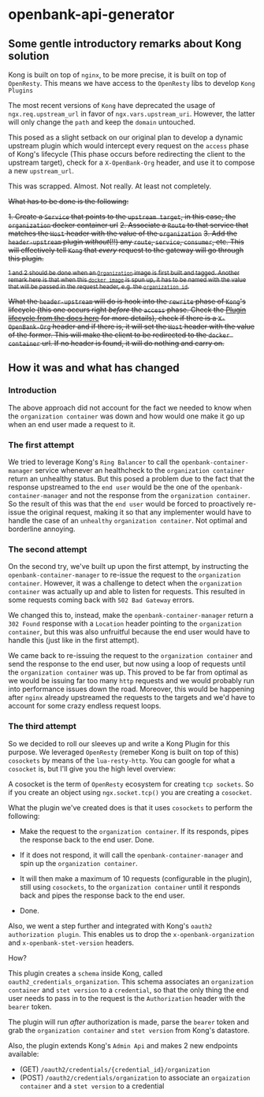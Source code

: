 # openbank-api-generator

## Some gentle introductory remarks about Kong solution

Kong is built on top of `nginx`, to be more precise, it is built on top of `OpenResty`. This means we have access to the `OpenResty` libs to develop `Kong Plugins`

The most recent versions of `Kong` have deprecated the usage of `ngx.req.upstream_url` in favor of `ngx.vars.upstream_uri`. However, the latter will only change the `path` and keep the `domain` untouched. 

This posed as a slight setback on our original plan to develop a dynamic upstream plugin which would intercept every request on the `access` phase of Kong's lifecycle (This phase occurs before redirecting the client to the upstream target), check for a `X-OpenBank-Org` header, and use it to compose a new `upstream_url`.

This was scrapped. Almost. Not really. At least not completely.

~~What has to be done is the following:~~

~~1. Create a `Service` that points to the `upstream target`, in this case, the `organization` docker container url~~
~~2. Associate a `Route` to that service that matches the `Host` header with the value of the `organization`~~
~~3. Add the `header-upstream` plugin _without_(!!) any `route`, `service`, `consumer`, etc. This will effectively tell `Kong` that _every_ request to the gateway will go through this plugin.~~

~~<sup>1 and 2 should be done when an `Organization` image is first built and tagged. Another remark here is that when this `docker image` is spun up, it has to be named with the value that will be passed in the request header, e.g. the `organization id`.<sup>~~

~~What the `header-upstream` will do is hook into the `rewrite` phase of `Kong`'s lifecycle (this one occurs right _before_ the `access` phase. Check the [Plugin lifecycle from the docs here](https://docs.konghq.com/0.10.x/plugin-development/custom-logic/#available-request-contexts) for more details), check if there is a `X-OpenBank-Org` header and if there is, it will set the `Host` header with the value of the former. This will make the client to be redirected to the `docker container` url. If no header is found, it will do nothing and carry on.~~

## How it was and what has changed

### Introduction

The above approach did not account for the fact we needed to know when the `organization container` was down and how would one make it go up when an end user made a request to it.

### The first attempt

We tried to leverage Kong's `Ring Balancer` to call the `openbank-container-manager` service whenever an healthcheck to the `organization container` return an unhealthy status. But this posed a problem due to the fact that the response upstreamed to the `end user` would be the one of the `openbank-container-manager` and not the response from the `organization container`. So the result of this was that the `end user` would be forced to proactively re-issue the original request, making it so that any implementer would have to handle the case of an `unhealthy` `organization container`. Not optimal and borderline annoying.

### The second attempt

On the second try, we've built up upon the first attempt, by instructing the `openbank-container-manager` to re-issue the request to the `organization container`. However, it was a challenge to detect when the `organization container` was actually up and able to listen for requests. This resulted in some requests coming back with `502 Bad Gateway` errors.

We changed this to, instead, make the `openbank-container-manager` return a `302 Found` response with a `Location` header pointing to the `organization container`, but this was also unfruitful because the end user would have to handle this (just like in the first attempt).

We came back to re-issuing the request to the `organization container` and send the response to the end user, but now using a loop of requests until the `organization container` was up. This proved to be far from optimal as we would be issuing far too many `http` requests and we would probably run into performance issues down the road. Moreover, this would be happening after `nginx` already upstreamed the requests to the targets and we'd have to account for some crazy endless request loops.

### The third attempt

So we decided to roll our sleeves up and write a Kong Plugin for this purpose. We leveraged `OpenResty` (remeber Kong is built on top of this) `cosockets` by means of the `lua-resty-http`. You can google for what a `cosocket` is, but I'll give you the high level overview:

A cosocket is the term of `OpenResty` ecosystem for creating `tcp sockets`. So if you create an object using  `ngx.socket.tcp()` you are creating a `cosocket`. 

What the plugin we've created does is that it uses `cosockets` to perform the following:

- Make the request to the `organization container`. If its responds, pipes the response back to the end user. Done.
- If it does not respond, it will call the `openbank-container-manager` and spin up the `organization container`.
- It will then make a maximum of 10 requests (configurable in the plugin), still using `cosockets`, to the `organization container` until it responds back and pipes the response back to the end user.

- Done.

Also, we went a step further and integrated with Kong's `oauth2 authorization plugin`. This enables us to drop the `x-openbank-organization` and `x-openbank-stet-version` headers. 

How?

This plugin creates a `schema` inside Kong, called `oauth2_credentials_organization`. This schema associates an `organization container` and `stet version` to a `credential`, so that the only thing the end user needs to pass in to the request is the `Authorization` header with the `bearer` token.

The plugin will run _after_ authorization is made, parse the `bearer` token and grab the `organization container` and `stet version` from Kong's datastore.

Also, the plugin extends Kong's `Admin Api` and makes 2 new endpoints available:

- (GET) `/oauth2/credentials/{credential_id}/organization`
- (POST) `/oauth2/credentials/organization` to associate an `orgaization container` and a `stet version` to a credential

